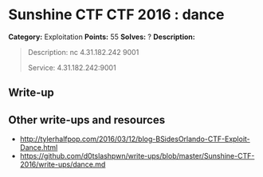 # Sunshine CTF CTF 2016 : dance

**Category:** Exploitation
**Points:** 55
**Solves:** ?
**Description:**

> Description: nc 4.31.182.242 9001
> 
> 
> Service: 4.31.182.242:9001


## Write-up

<TODO>

## Other write-ups and resources

* <http://tylerhalfpop.com/2016/03/12/blog-BSidesOrlando-CTF-Exploit-Dance.html>
* <https://github.com/d0tslashpwn/write-ups/blob/master/Sunshine-CTF-2016/write-ups/dance.md>
